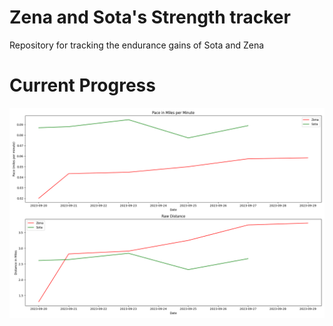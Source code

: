 # Zena and Sota's Strength tracker
Repository for tracking the endurance gains of Sota and Zena

# Current Progress
![pace_graph.png](pace_graph.png)